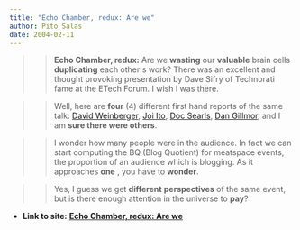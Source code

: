 ```yaml
---
title: "Echo Chamber, redux: Are we"
author: Pito Salas
date: 2004-02-11
---
```



>>

>> **Echo Chamber, redux:** Are we **wasting** our **valuable** brain cells
**duplicating** each other's work? There was an excellent and thought
provoking presentation by Dave Sifry of Technorati fame at the ETech Forum. I
wish I was there.

>>

>>  
>
>>

>> Well, here are **four** (4) different first hand reports of the same talk:
[David Weinberger](<http://www.hyperorg.com/blogger/mtarchive/002418.html>),
[Joi Ito](<http://joi.ito.com/archives/2004/02/11/technorati_talk.html>), [Doc
Searls](<http://doc.weblogs.com/2004/02/10#technoratification>), [Dan
Gillmor](<http://weblog.siliconvalley.com/column/dangillmor/archives/001773.shtml#001773>),
and I am **sure there were others**.

>>

>>  
>
>>

>> I wonder how many people were in the audience. In fact we can start
computing the BQ (Blog Quotient) for meatspace events, the proportion of an
audience which is blogging. As it approaches **one** , you have to **wonder**.

>>

>>  
>
>>

>> Yes, I guess we get **different** **perspectives** of the same event, but
is there enough attention in the universe to **pay**?


* **Link to site:** **[Echo Chamber, redux: Are we](None)**
